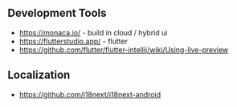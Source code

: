 

## Development Tools
* https://monaca.io/ - build in cloud / hybrid ui
* https://flutterstudio.app/ - flutter
* https://github.com/flutter/flutter-intellij/wiki/Using-live-preview

## Localization
* https://github.com/i18next/i18next-android